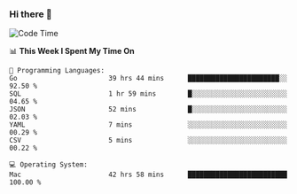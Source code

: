 ### Hi there 👋

<!--
**CrazyCollin/crazycollin** is a ✨ _special_ ✨ repository because its `README.md` (this file) appears on your GitHub profile.

Here are some ideas to get you started:

- 🔭 I’m currently working on ...
- 🌱 I’m currently learning ...
- 👯 I’m looking to collaborate on ...
- 🤔 I’m looking for help with ...
- 💬 Ask me about ...
- 📫 How to reach me: ...
- 😄 Pronouns: ...
- ⚡ Fun fact: ...
-->

<!--START_SECTION:waka-->
![Code Time](http://img.shields.io/badge/Code%20Time-3%2C275%20hrs%2032%20mins-blue)

📊 **This Week I Spent My Time On** 

```text
💬 Programming Languages: 
Go                       39 hrs 44 mins      ███████████████████████░░   92.50 % 
SQL                      1 hr 59 mins        █░░░░░░░░░░░░░░░░░░░░░░░░   04.65 % 
JSON                     52 mins             █░░░░░░░░░░░░░░░░░░░░░░░░   02.03 % 
YAML                     7 mins              ░░░░░░░░░░░░░░░░░░░░░░░░░   00.29 % 
CSV                      5 mins              ░░░░░░░░░░░░░░░░░░░░░░░░░   00.22 % 

💻 Operating System: 
Mac                      42 hrs 58 mins      █████████████████████████   100.00 % 
```


<!--END_SECTION:waka-->
